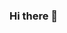 ### Hi there 👋

<!--
**osmankaraoglu/osmankaraoglu** is a ✨ _special_ ✨ repository because its `README.md` (this file) appears on your GitHub profile.

Here are some ideas to get you started:

👋 Hi, I’m Osman
👀 I’m interested in C#(.Net)
🌱 I’m currently learning Backend Dev.
💞️ I’m looking to collaborate on a Company
📫 How to reach me osmnkaraoglu@gmail.com
☑️ Also [Here is](www.hackerrank.com/osmankaraoglu) is my Hackerrank profile
-->
